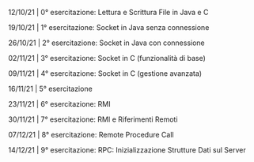 12/10/21 | 0° esercitazione: Lettura e Scrittura File in Java e C

19/10/21 | 1° esercitazione: Socket in Java senza connessione 

26/10/21 | 2° esercitazione: Socket in Java con connessione

02/11/21 | 3° esercitazione: Socket in C (funzionalità di base)

09/11/21 | 4° esercitazione: Socket in C (gestione avanzata)

16/11/21 | 5° esercitazione

23/11/21 | 6° esercitazione: RMI

30/11/21 | 7° esercitazione: RMI e Riferimenti Remoti

07/12/21 | 8° esercitazione: Remote Procedure Call

14/12/21 | 9° esercitazione: RPC: Inizializzazione Strutture Dati sul Server
           
